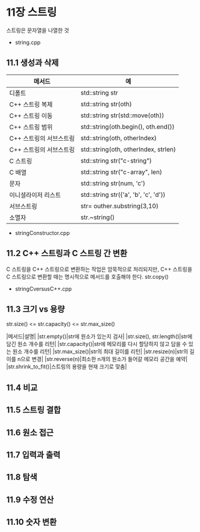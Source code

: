 # 11장 스트링

스트링은 문자열을 나열한 것
- string.cpp

## 11.1 생성과 삭제


|메서드|예|
|----|--|
|디폴트|std::string str|
|C++ 스트링 복제|std::string str(oth)|
|C++ 스트링 이동|std::string str(std::move(oth))|
|C++ 스트링 범위|std::string(oth.begin(), oth.end())|
|C++ 스트링의 서브스트링|std::string(oth, otherIndex)|
|C++ 스트링의 서브스트링|std::string(oth, otherIndex, strlen)|
|C 스트링|std::string str("c-string")|
|C 배열|std::string str("c-array", len)|
|문자|std::string str(num, 'c')|
|이니셜라이저 리스트|std::string str({'a', 'b', 'c', 'd'})|
|서브스트링|str= outher.substring(3,10)|
|소멸자|str.~string()|

- stringConstructor.cpp

## 11.2 C++ 스트링과 C 스트링 간 변환

C 스트링을 C++ 스트링으로 변환하는 작업은 암묵적으로 처리되지만, C++ 스트링을 C 스트링으로 변환할 때는 명시적으로 메서드를 호출해야 한다. str.copy() 
- stringCversusC++.cpp

## 11.3 크기 vs 용량

str.size() &lt;= str.capacity() &lt;= str.max_size()

|메서드|설명|
|str.empty()|str에 원소가 있는지 검사|
|str.size(), str.length()|str에 담긴 원소 개수를 리턴|
|str.capacity()|str에 메모리를 다시 할당하지 않고 담을 수 있는 원소 개수를 리턴|
|str.max_size()|str의 최대 길이를 리턴|
|str.resize(n)|str의 길이를 n으로 변경|
|str.reverse(n)|최소한 n개의 원소가 들어갈 메모리 공간을 예약|
|str.shrink_to_fit()|스트링의 용량을 현재 크기로 맞춤|




## 11.4 비교

## 11.5 스트링 결합

## 11.6 원소 접근

## 11.7 입력과 출력

## 11.8 탐색

## 11.9 수정 연산

## 11.10 숫자 변환

